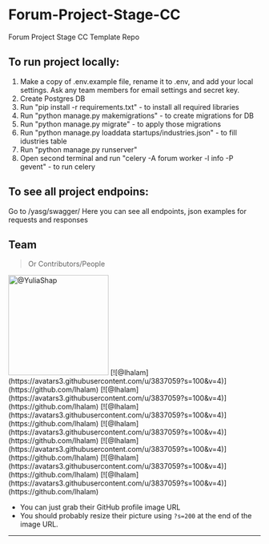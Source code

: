 # Forum-Project-Stage-CC
Forum Project Stage CC Template Repo

## To run project locally:

 1) Make a copy of .env.example file, rename it to .env, and add your local settings. Ask any team members for email settings and secret key.
 2) Create Postgres DB 
 3) Run "pip install -r requirements.txt" - to install all required libraries
 4) Run "python manage.py makemigrations" - to create migrations for DB
 5) Run "python manage.py migrate" - to apply those migrations 
 6) Run "python manage.py loaddata startups/industries.json" - to fill idustries table
 7) Run "python manage.py runserver" 
 8) Open second terminal and run "celery -A forum  worker -l info -P gevent" - to run celery

## To see all project endpoins:

Go to /yasg/swagger/
Here you can see all endpoints, json examples for requests and responses

## Team

> Or Contributors/People

<img src="https://avatars.githubusercontent.com/u/81677984?s=400&u=70db613ceba8b7cd7d3bd4c84636c99acc8e1119&v=4" alt="@YuliaShap" width="200">
[![@lhalam](https://avatars3.githubusercontent.com/u/3837059?s=100&v=4)](https://github.com/lhalam)
[![@lhalam](https://avatars3.githubusercontent.com/u/3837059?s=100&v=4)](https://github.com/lhalam)
[![@lhalam](https://avatars3.githubusercontent.com/u/3837059?s=100&v=4)](https://github.com/lhalam) 
[![@lhalam](https://avatars3.githubusercontent.com/u/3837059?s=100&v=4)](https://github.com/lhalam)
[![@lhalam](https://avatars3.githubusercontent.com/u/3837059?s=100&v=4)](https://github.com/lhalam)
[![@lhalam](https://avatars3.githubusercontent.com/u/3837059?s=100&v=4)](https://github.com/lhalam)
[![@lhalam](https://avatars3.githubusercontent.com/u/3837059?s=100&v=4)](https://github.com/lhalam)  

- You can just grab their GitHub profile image URL
- You should probably resize their picture using `?s=200` at the end of the image URL.

---


